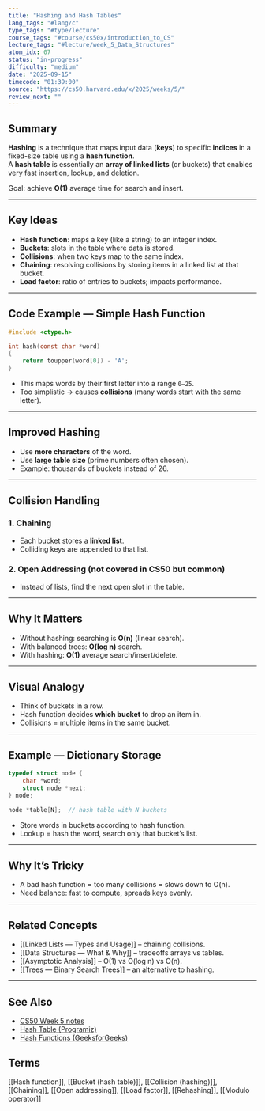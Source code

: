 ```yaml
---
title: "Hashing and Hash Tables"
lang_tags: "#lang/c"
type_tags: "#type/lecture"
course_tags: "#course/cs50x/introduction_to_CS"
lecture_tags: "#lecture/week_5_Data_Structures"
atom_idx: 07
status: "in-progress"
difficulty: "medium"
date: "2025-09-15"
timecode: "01:39:00"
source: "https://cs50.harvard.edu/x/2025/weeks/5/"
review_next: ""
---
```


## Summary
**Hashing** is a technique that maps input data (**keys**) to specific **indices** in a fixed-size table using a **hash function**.  
A **hash table** is essentially an **array of linked lists** (or buckets) that enables very fast insertion, lookup, and deletion.

Goal: achieve **O(1)** average time for search and insert.

---

## Key Ideas
- **Hash function**: maps a key (like a string) to an integer index.
- **Buckets**: slots in the table where data is stored.
- **Collisions**: when two keys map to the same index.
- **Chaining**: resolving collisions by storing items in a linked list at that bucket.
- **Load factor**: ratio of entries to buckets; impacts performance.

---

## Code Example — Simple Hash Function
```c
#include <ctype.h>

int hash(const char *word)
{
    return toupper(word[0]) - 'A';
}
```
- This maps words by their first letter into a range `0–25`.
- Too simplistic → causes **collisions** (many words start with the same letter).

---

## Improved Hashing
- Use **more characters** of the word.
- Use **large table size** (prime numbers often chosen).
- Example: thousands of buckets instead of 26.

---

## Collision Handling
### 1. **Chaining**
- Each bucket stores a **linked list**.
- Colliding keys are appended to that list.

### 2. **Open Addressing** (not covered in CS50 but common)
- Instead of lists, find the next open slot in the table.

---

## Why It Matters
- Without hashing: searching is **O(n)** (linear search).
- With balanced trees: **O(log n)** search.
- With hashing: **O(1)** average search/insert/delete.

---

## Visual Analogy
- Think of buckets in a row.
- Hash function decides **which bucket** to drop an item in.
- Collisions = multiple items in the same bucket.

---

## Example — Dictionary Storage
```c
typedef struct node {
    char *word;
    struct node *next;
} node;

node *table[N];  // hash table with N buckets
```
- Store words in buckets according to hash function.
- Lookup = hash the word, search only that bucket’s list.

---

## **Why It’s Tricky**
- A bad hash function = too many collisions = slows down to O(n).
- Need balance: fast to compute, spreads keys evenly.

---

## Related Concepts
- [[Linked Lists — Types and Usage]] – chaining collisions.
- [[Data Structures — What & Why]] – tradeoffs arrays vs tables.
- [[Asymptotic Analysis]] – O(1) vs O(log n) vs O(n).
- [[Trees — Binary Search Trees]] – an alternative to hashing.

---

## See Also
- [CS50 Week 5 notes](https://cs50.harvard.edu/x/2025/weeks/5/)
- [Hash Table (Programiz)](https://www.programiz.com/dsa/hash-table)
- [Hash Functions (GeeksforGeeks)](https://www.geeksforgeeks.org/hashing-data-structure/)

## Terms
[[Hash function]], [[Bucket (hash table)]], [[Collision (hashing)]], [[Chaining]], [[Open addressing]], [[Load factor]], [[Rehashing]], [[Modulo operator]]
